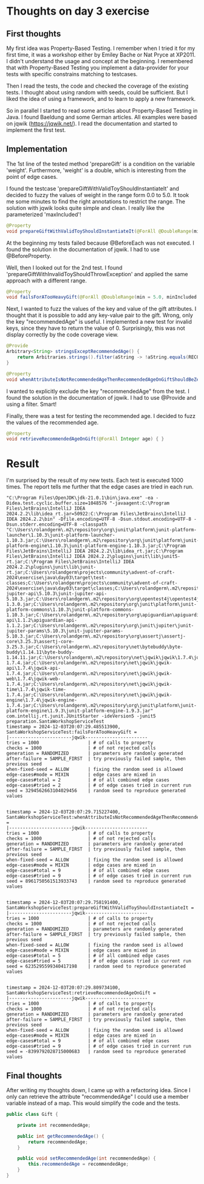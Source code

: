 # Thoughts on day 3 exercise

## First thoughts
My first idea was Property-Based Testing. I remember when I tried it for my first time, it was a workshop either by Emiley Bache or Nat Pryce at XP2011. I didn't understand the usage and concept at the beginning. I remembered that with Property-Based Testing you implement a data-provider for your tests with specific constrains matching to testcases.     

Then I read the tests, the code and checked the coverage of the existing tests. I thought about using random with seeds, could be sufficient. But I liked the idea of using a framework, and to learn to apply a new framework.  

So in parallel I started to read some articles about Property-Based Testing in Java. I found Baeldung and some German articles. All examples were based on jqwik (https://jqwik.net/). I read the documentation and started to implement the first test.  

## Implementation
The 1st line of the tested method 'prepareGift' is a condition on the variable 'weight'. Furthermore, 'weight' is a double, which is interesting from the point of edge cases. 

I found the testcase 'prepareGiftWithValidToyShouldInstantiateIt' and decided to fuzzy the values of weight in the range form 0.0 to 5.0. It took me some minutes to find the right annotations to restrict the range. The solution with jqwik looks quite simple and clean. I really like the parameterized 'maxIncluded'! 

```java
@Property
void prepareGiftWithValidToyShouldInstantiateIt(@ForAll @DoubleRange(min = 0.0, max = 5.0, maxIncluded = false) double weight) { }
```

At the beginning my tests failed because @BeforeEach was not executed. I found the solution in the documentation of jqwik. I had to use @BeforeProperty. 

Well, then I looked out for the 2nd test. I found 'prepareGiftWithInvalidToyShouldThrowException' and applied the same approach with a different range.  

```java
@Property
void failsForATooHeavyGift(@ForAll @DoubleRange(min = 5.0, minIncluded = false) double weight) { }
```

Next, I wanted to fuzz the values of the key and value of the gift attributes. I thought that it is possible to add any key-value pair to the gift. Wrong, only the key "recommendedAge" is useful. I implemented a new test for invalid keys, since they have to return the value of 0. Surprisingly, this was not display correctly by the code coverage view.    

```java  
@Provide
Arbitrary<String> stringsExceptRecommendedAge() {
    return Arbitraries.strings().filter(aString -> !aString.equals(RECOMMENDED_AGE));
}

@Property
void whenAttributeIsNotRecommendedAgeThenRecommendedAgeOnGiftShouldBeZero(@ForAll("stringsExceptRecommendedAge") String key, @ForAll String value) { }
```

I wanted to explicitly exclude the key "recommendedAge" from the test. I found the solution in the documentation of jqwik. I had to use @Provide and using a filter. Smart!

Finally, there was a test for testing the recommended age. I decided to fuzz the values of the recommended age.

```java
@Property
void retrieveRecommendedAgeOnGift(@ForAll Integer age) { }
```

# Result
I'm surprised by the result of my new tests. Each test is executed 1000 times. The report tells me further that the edge cases are tried in each run.

```
"C:\Program Files\OpenJDK\jdk-21.0.1\bin\java.exe" -ea -Didea.test.cyclic.buffer.size=1048576 "-javaagent:C:\Program Files\JetBrains\IntelliJ IDEA 2024.2.2\lib\idea_rt.jar=50922:C:\Program Files\JetBrains\IntelliJ IDEA 2024.2.2\bin" -Dfile.encoding=UTF-8 -Dsun.stdout.encoding=UTF-8 -Dsun.stderr.encoding=UTF-8 -classpath "C:\Users\rolandgerm\.m2\repository\org\junit\platform\junit-platform-launcher\1.10.3\junit-platform-launcher-1.10.3.jar;C:\Users\rolandgerm\.m2\repository\org\junit\platform\junit-platform-engine\1.10.3\junit-platform-engine-1.10.3.jar;C:\Program Files\JetBrains\IntelliJ IDEA 2024.2.2\lib\idea_rt.jar;C:\Program Files\JetBrains\IntelliJ IDEA 2024.2.2\plugins\junit\lib\junit5-rt.jar;C:\Program Files\JetBrains\IntelliJ IDEA 2024.2.2\plugins\junit\lib\junit-rt.jar;C:\Users\rolandgerm\projects\community\advent-of-craft-2024\exercise\java\day03\target\test-classes;C:\Users\rolandgerm\projects\community\advent-of-craft-2024\exercise\java\day03\target\classes;C:\Users\rolandgerm\.m2\repository\org\junit\jupiter\junit-jupiter-api\5.10.3\junit-jupiter-api-5.10.3.jar;C:\Users\rolandgerm\.m2\repository\org\opentest4j\opentest4j\1.3.0\opentest4j-1.3.0.jar;C:\Users\rolandgerm\.m2\repository\org\junit\platform\junit-platform-commons\1.10.3\junit-platform-commons-1.10.3.jar;C:\Users\rolandgerm\.m2\repository\org\apiguardian\apiguardian-api\1.1.2\apiguardian-api-1.1.2.jar;C:\Users\rolandgerm\.m2\repository\org\junit\jupiter\junit-jupiter-params\5.10.3\junit-jupiter-params-5.10.3.jar;C:\Users\rolandgerm\.m2\repository\org\assertj\assertj-core\3.25.3\assertj-core-3.25.3.jar;C:\Users\rolandgerm\.m2\repository\net\bytebuddy\byte-buddy\1.14.11\byte-buddy-1.14.11.jar;C:\Users\rolandgerm\.m2\repository\net\jqwik\jqwik\1.7.4\jqwik-1.7.4.jar;C:\Users\rolandgerm\.m2\repository\net\jqwik\jqwik-api\1.7.4\jqwik-api-1.7.4.jar;C:\Users\rolandgerm\.m2\repository\net\jqwik\jqwik-web\1.7.4\jqwik-web-1.7.4.jar;C:\Users\rolandgerm\.m2\repository\net\jqwik\jqwik-time\1.7.4\jqwik-time-1.7.4.jar;C:\Users\rolandgerm\.m2\repository\net\jqwik\jqwik-engine\1.7.4\jqwik-engine-1.7.4.jar;C:\Users\rolandgerm\.m2\repository\org\junit\platform\junit-platform-engine\1.9.3\junit-platform-engine-1.9.3.jar" com.intellij.rt.junit.JUnitStarter -ideVersion5 -junit5 preparation.SantaWorkshopServiceTest
timestamp = 2024-12-03T20:07:29.485513900, SantaWorkshopServiceTest:failsForATooHeavyGift =
|-----------------------jqwik-----------------------
tries = 1000                  | # of calls to property
checks = 1000                 | # of not rejected calls
generation = RANDOMIZED       | parameters are randomly generated
after-failure = SAMPLE_FIRST  | try previously failed sample, then previous seed
when-fixed-seed = ALLOW       | fixing the random seed is allowed
edge-cases#mode = MIXIN       | edge cases are mixed in
edge-cases#total = 2          | # of all combined edge cases
edge-cases#tried = 2          | # of edge cases tried in current run
seed = 3294562663104029456    | random seed to reproduce generated values


timestamp = 2024-12-03T20:07:29.715227400, SantaWorkshopServiceTest:whenAttributeIsNotRecommendedAgeThenRecommendedAgeOnGiftShouldBeZero =
|-----------------------jqwik-----------------------
tries = 1000                  | # of calls to property
checks = 1000                 | # of not rejected calls
generation = RANDOMIZED       | parameters are randomly generated
after-failure = SAMPLE_FIRST  | try previously failed sample, then previous seed
when-fixed-seed = ALLOW       | fixing the random seed is allowed
edge-cases#mode = MIXIN       | edge cases are mixed in
edge-cases#total = 9          | # of all combined edge cases
edge-cases#tried = 9          | # of edge cases tried in current run
seed = 8961750561513933743    | random seed to reproduce generated values


timestamp = 2024-12-03T20:07:29.758191400, SantaWorkshopServiceTest:prepareGiftWithValidToyShouldInstantiateIt =
|-----------------------jqwik-----------------------
tries = 1000                  | # of calls to property
checks = 1000                 | # of not rejected calls
generation = RANDOMIZED       | parameters are randomly generated
after-failure = SAMPLE_FIRST  | try previously failed sample, then previous seed
when-fixed-seed = ALLOW       | fixing the random seed is allowed
edge-cases#mode = MIXIN       | edge cases are mixed in
edge-cases#total = 5          | # of all combined edge cases
edge-cases#tried = 5          | # of edge cases tried in current run
seed = 6235295599340417198    | random seed to reproduce generated values


timestamp = 2024-12-03T20:07:29.809734100, SantaWorkshopServiceTest:retrieveRecommendedAgeOnGift =
|-----------------------jqwik-----------------------
tries = 1000                  | # of calls to property
checks = 1000                 | # of not rejected calls
generation = RANDOMIZED       | parameters are randomly generated
after-failure = SAMPLE_FIRST  | try previously failed sample, then previous seed
when-fixed-seed = ALLOW       | fixing the random seed is allowed
edge-cases#mode = MIXIN       | edge cases are mixed in
edge-cases#total = 9          | # of all combined edge cases
edge-cases#tried = 9          | # of edge cases tried in current run
seed = -8399792028715000683   | random seed to reproduce generated values
```

## Final thoughts
After writing my thoughts down, I came up with a refactoring idea. Since I only can retrieve the attribute "recommendedAge" I could use a member variable instead of a map. This would simplify the code and the tests.

```java
public class Gift {

    private int recommendedAge;

    public int getRecommendedAge() {
        return recommendedAge;
    }

    public void setRecommendedAge(int recommendedAge) {
        this.recommendedAge = recommendedAge;
    }
}
```
